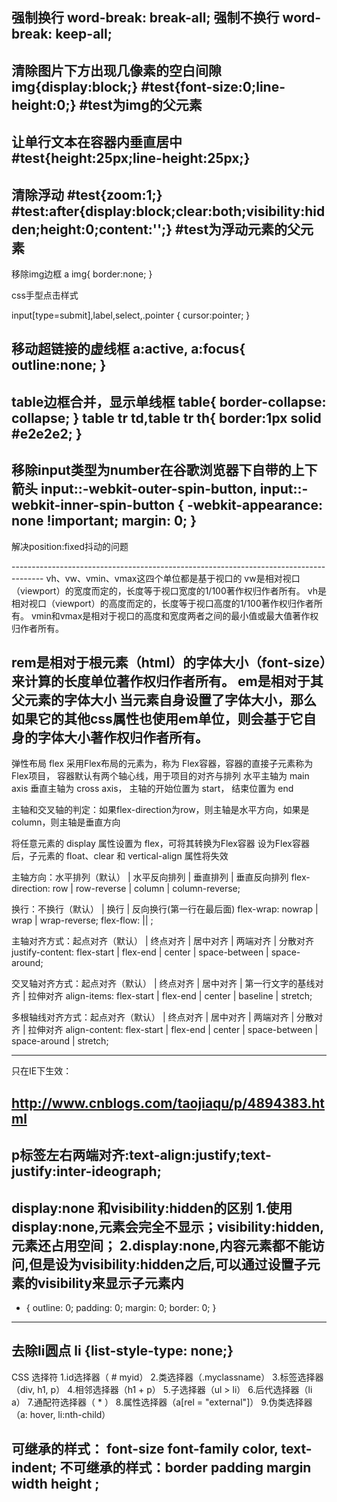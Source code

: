 强制换行 word-break: break-all;
强制不换行 word-break: keep-all;
--------------------------------------------------------------------------------------
清除图片下方出现几像素的空白间隙
img{display:block;}
#test{font-size:0;line-height:0;}
#test为img的父元素
--------------------------------------------------------------------------------------
让单行文本在容器内垂直居中
#test{height:25px;line-height:25px;}
--------------------------------------------------------------------------------------
清除浮动
#test{zoom:1;}
#test:after{display:block;clear:both;visibility:hidden;height:0;content:'';}
#test为浮动元素的父元素
--------------------------------------------------------------------------------------
移除img边框
a img{ border:none; }

css手型点击样式

input[type=submit],label,select,.pointer { cursor:pointer; }

移动超链接的虚线框
a:active, a:focus{ outline:none; }
--------------------------------------------------------------------------------------
table边框合并，显示单线框
table{
   border-collapse: collapse;
}
table tr td,table tr th{
   border:1px solid #e2e2e2;
}
--------------------------------------------------------------------------------------
移除input类型为number在谷歌浏览器下自带的上下箭头
input::-webkit-outer-spin-button,
input::-webkit-inner-spin-button {
    -webkit-appearance: none !important;
    margin: 0;
}
--------------------------------------------------------------------------------------
解决position:fixed抖动的问题
<div style="position:fiexd;bottom:0px;">
  <div style="position:absolute;">
</div>
</div>
--------------------------------------------------------------------------------------
vh、vw、vmin、vmax这四个单位都是基于视口的
vw是相对视口（viewport）的宽度而定的，长度等于视口宽度的1/100著作权归作者所有。
vh是相对视口（viewport）的高度而定的，长度等于视口高度的1/100著作权归作者所有。
vmin和vmax是相对于视口的高度和宽度两者之间的最小值或最大值著作权归作者所有。

rem是相对于根元素（html）的字体大小（font-size）来计算的长度单位著作权归作者所有。
em是相对于其父元素的字体大小 当元素自身设置了字体大小，那么如果它的其他css属性也使用em单位，则会基于它自身的字体大小著作权归作者所有。
--------------------------------------------------------------------------------------
弹性布局 flex
采用Flex布局的元素为，称为 Flex容器，容器的直接子元素称为 Flex项目，
容器默认有两个轴心线，用于项目的对齐与排列
水平主轴为 main axis
垂直主轴为 cross axis，
主轴的开始位置为 start， 结束位置为 end

主轴和交叉轴的判定：如果flex-direction为row，则主轴是水平方向，如果是column，则主轴是垂直方向

将任意元素的 display 属性设置为 flex，可将其转换为Flex容器
设为Flex容器后，子元素的 float、clear 和 vertical-align 属性将失效

主轴方向：水平排列（默认） | 水平反向排列 | 垂直排列 | 垂直反向排列
flex-direction: row | row-reverse | column | column-reverse;

换行：不换行（默认） | 换行 | 反向换行(第一行在最后面)
flex-wrap: nowrap | wrap | wrap-reverse;
flex-flow: <flex-direction> || <flex-wrap>;

主轴对齐方式：起点对齐（默认） | 终点对齐 | 居中对齐 | 两端对齐 | 分散对齐
justify-content: flex-start | flex-end | center | space-between | space-around;

交叉轴对齐方式：起点对齐（默认） | 终点对齐 | 居中对齐 | 第一行文字的基线对齐 | 拉伸对齐
align-items: flex-start | flex-end | center | baseline | stretch;

多根轴线对齐方式：起点对齐（默认） | 终点对齐 | 居中对齐 | 两端对齐 | 分散对齐 | 拉伸对齐
align-content: flex-start | flex-end | center | space-between | space-around | stretch;

--------------------------------------------------------------------------------------
只在IE下生效：
<!--[if IE]>
这段文字只在IE浏览器显示
<![endif]-->

http://www.cnblogs.com/taojiaqu/p/4894383.html
--------------------------------------------------------------------------------------

p标签左右两端对齐:text-align:justify;text-justify:inter-ideograph;
--------------------------------------------------------------------------------------
display:none 和visibility:hidden的区别
1.使用display:none,元素会完全不显示；visibility:hidden,元素还占用空间；
2.display:none,内容元素都不能访问,但是设为visibility:hidden之后,可以通过设置子元素的visibility来显示子元素内
--------------------------------------------------------------------------------------
* {
       outline: 0;
       padding: 0;
       margin: 0;
       border: 0;
}
--------------------------------------------------------------------------------------
去除li圆点 li {list-style-type: none;}
--------------------------------------------------------------------------------------
CSS 选择符
1.id选择器（ # myid）
2.类选择器（.myclassname）
3.标签选择器（div, h1, p）
4.相邻选择器（h1 + p）
5.子选择器（ul > li）
6.后代选择器（li a）
7.通配符选择器（ * ）
8.属性选择器（a[rel = "external"]）
9.伪类选择器（a: hover, li:nth-child）

可继承的样式： font-size font-family color, text-indent;
不可继承的样式：border padding margin width height ;
--------------------------------------------------------------------------------------